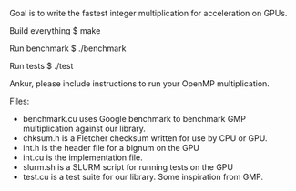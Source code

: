 Goal is to write the fastest integer multiplication for acceleration on GPUs.

Build everything
$ make

Run benchmark
$ ./benchmark

Run tests
$ ./test

Ankur, please include instructions to run your OpenMP multiplication.

Files:
* benchmark.cu uses Google benchmark to benchmark GMP multiplication against our library.
* chksum.h is a Fletcher checksum written for use by CPU or GPU.
* int.h is the header file for a bignum on the GPU
* int.cu is the implementation file.
* slurm.sh is a SLURM script for running tests on the GPU
* test.cu is a test suite for our library. Some inspiration from GMP.
